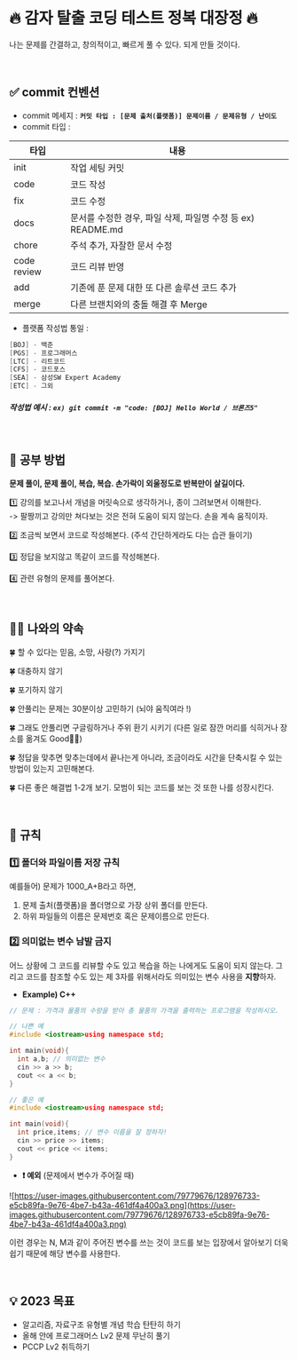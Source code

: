 # 🔥 감자 탈출 코딩 테스트 정복 대장정 🔥
나는 문제를 간결하고, 창의적이고, 빠르게 풀 수 있다. 되게 만들 것이다.

<br/>

## ✅ commit 컨벤션

- commit 메세지 : **`커밋 타입 : [문제 출처(플랫폼)] 문제이름 / 문제유형 / 난이도`**
- commit 타입 :

| 타입        | 내용                                                                             |
| ----------- | -------------------------------------------------------------------------------- |
| init        | 작업 세팅 커밋                                                                   |
| code        | 코드 작성                                                                        |
| fix         | 코드 수정                                                                       |
| docs        | 문서를 수정한 경우, 파일 삭제, 파일명 수정 등 ex) README.md                      |
| chore       | 주석 추가, 자잘한 문서 수정                                                      |
| code review | 코드 리뷰 반영                                                                   |
| add         | 기존에 푼 문제 대한 또 다른 솔루션 코드 추가                                      |
| merge       | 다른 브랜치와의 충돌 해결 후 Merge                                                |


- 플랫폼 작성법 통일 :
```java
[BOJ] - 백준
[PGS] - 프로그래머스
[LTC] - 리트코드
[CFS] - 코드포스
[SEA] - 삼성SW Expert Academy
[ETC] - 그외
```
##### 작성법 예시 : `ex) git commit -m "code: [BOJ] Hello World / 브론즈5"`

<br/>

## **📘 공부 방법**

**문제 풀이, 문제 풀이, 복습, 복습. 손가락이 외울정도로 반복만이 살길이다.**

1️⃣ 강의를 보고나서 개념을 머릿속으로 생각하거나, 종이 그려보면서 이해한다. 
<br/>
-> 팔짱끼고 강의만 쳐다보는 것은 전혀 도움이 되지 않는다. 손을 계속 움직이자.

2️⃣ 조금씩 보면서 코드로 작성해본다. (주석 간단하게라도 다는 습관 들이기)

3️⃣ 정답을 보지않고 똑같이 코드를 작성해본다.

4️⃣ 관련 유형의 문제를 풀어본다.

<br/>

## 💪🏻 나와의 약속

🍀 할 수 있다는 믿음, 소망, 사랑(?) 가지기

🍀 대충하지 않기

🍀 포기하지 않기

🍀 안풀리는 문제는 30분이상 고민하기 (뇌야 움직여라 !)

🍀 그래도 안풀리면 구글링하거나 주위 환기 시키기 (다른 일로 잠깐 머리를 식히거나 장소를 옮겨도 Good👍🏻)

🍀 정답을 맞추면 맞추는데에서 끝나는게 아니라, 조금이라도 시간을 단축시킬 수 있는 방법이 있는지 고민해본다.

🍀 다른 좋은 해결법 1-2개 보기. 모범이 되는 코드를 보는 것 또한 나를 성장시킨다.

<br/>

## **🔗 규칙**

### 1️⃣ 폴더와 파일이름 저장 규칙

예를들어) 문제가 1000_A+B라고 하면,

1. 문제 출처(플랫폼)을 폴더명으로 가장 상위 폴더를 만든다.
2. 하위 파일들의 이름은 문제번호 혹은 문제이름으로 만든다.

### 2️⃣ 의미없는 변수 남발 금지

어느 상황에 그 코드를 리뷰할 수도 있고 복습을 하는 나에게도 도움이 되지 않는다. 그리고 코드를 참조할 수도 있는 제 3자를 위해서라도 의미있는 변수 사용을 **지향**하자.

- **Example) C++**

```C++
// 문제 : 가격과 물품의 수량을 받아 총 물품의 가격을 출력하는 프로그램을 작성하시오.

// 나쁜 예
#include <iostream>using namespace std;

int main(void){
  int a,b; // 의미없는 변수
  cin >> a >> b;
  cout << a << b;
}

// 좋은 예
#include <iostream>using namespace std;

int main(void){
  int price,items; // 변수 이름을 잘 정하자!
  cin >> price >> items;
  cout << price << items;
}
```

- **❗ 예외** (문제에서 변수가 주어질 때)

![https://user-images.githubusercontent.com/79779676/128976733-e5cb89fa-9e76-4be7-b43a-461df4a400a3.png](https://user-images.githubusercontent.com/79779676/128976733-e5cb89fa-9e76-4be7-b43a-461df4a400a3.png)

이런 경우는 N, M과 같이 주어진 변수를 쓰는 것이 코드를 보는 입장에서 알아보기 더욱 쉽기 때문에 해당 변수를 사용한다.

<br/>

## 💡 **2023 목표**
- 알고리즘, 자료구조 유형별 개념 학습 탄탄히 하기
- 올해 안에 프로그래머스 Lv2 문제 무난히 풀기
- PCCP Lv2 취득하기
